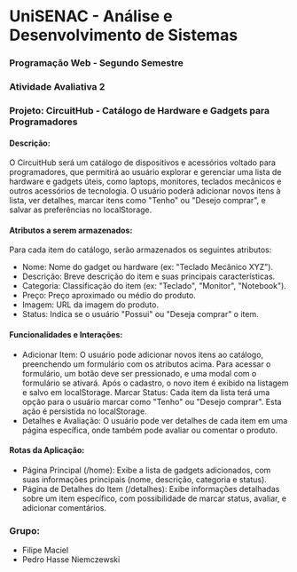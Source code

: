 # UniSENAC - Análise e Desenvolvimento de Sistemas

### Programação Web - Segundo Semestre

### Atividade Avaliativa 2

### Projeto: CircuitHub - Catálogo de Hardware e Gadgets para Programadores

#### Descrição:

O CircuitHub será um catálogo de dispositivos e acessórios voltado para programadores, que permitirá ao usuário explorar e gerenciar uma lista de hardware e gadgets úteis, como laptops, monitores, teclados mecânicos e outros acessórios de tecnologia. O usuário poderá adicionar novos itens à lista, ver detalhes, marcar itens como "Tenho" ou "Desejo comprar", e salvar as preferências no localStorage.


#### Atributos a serem armazenados:

Para cada item do catálogo, serão armazenados os seguintes atributos:

- Nome: Nome do gadget ou hardware (ex: "Teclado Mecânico XYZ").
- Descrição: Breve descrição do item e suas principais características.
- Categoria: Classificação do item (ex: "Teclado", "Monitor", "Notebook").
- Preço: Preço aproximado ou médio do produto.
- Imagem: URL da imagem do produto.
- Status: Indica se o usuário "Possui" ou "Deseja comprar" o item.


#### Funcionalidades e Interações:


- Adicionar Item: O usuário pode adicionar novos itens ao catálogo, preenchendo um formulário com os atributos acima. Para acessar o formulário, um botão deve ser pressionado, e uma modal com o formulário se ativará. Após o cadastro, o novo item é exibido na listagem e salvo em localStorage.
Marcar Status: Cada item da lista terá uma opção para o usuário marcar como "Tenho" ou "Desejo comprar". Esta ação é persistida no localStorage.
- Detalhes e Avaliação: O usuário pode ver detalhes de cada item em uma página específica, onde também pode avaliar ou comentar o produto.


#### Rotas da Aplicação:


- Página Principal (/home): Exibe a lista de gadgets adicionados, com suas informações principais (nome, descrição, categoria e status).
- Página de Detalhes do Item (/detalhes): Exibe informações detalhadas sobre um item específico, com possibilidade de marcar status, avaliar, e adicionar comentários.


### Grupo:

- Filipe Maciel
- Pedro Hasse Niemczewski

